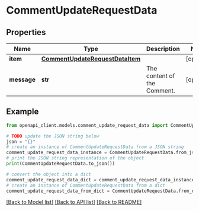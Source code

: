# CommentUpdateRequestData


## Properties

Name | Type | Description | Notes
------------ | ------------- | ------------- | -------------
**item** | [**CommentUpdateRequestDataItem**](CommentUpdateRequestDataItem.md) |  | [optional] 
**message** | **str** | The content of the Comment. | [optional] 

## Example

```python
from openapi_client.models.comment_update_request_data import CommentUpdateRequestData

# TODO update the JSON string below
json = "{}"
# create an instance of CommentUpdateRequestData from a JSON string
comment_update_request_data_instance = CommentUpdateRequestData.from_json(json)
# print the JSON string representation of the object
print(CommentUpdateRequestData.to_json())

# convert the object into a dict
comment_update_request_data_dict = comment_update_request_data_instance.to_dict()
# create an instance of CommentUpdateRequestData from a dict
comment_update_request_data_from_dict = CommentUpdateRequestData.from_dict(comment_update_request_data_dict)
```
[[Back to Model list]](../README.md#documentation-for-models) [[Back to API list]](../README.md#documentation-for-api-endpoints) [[Back to README]](../README.md)


